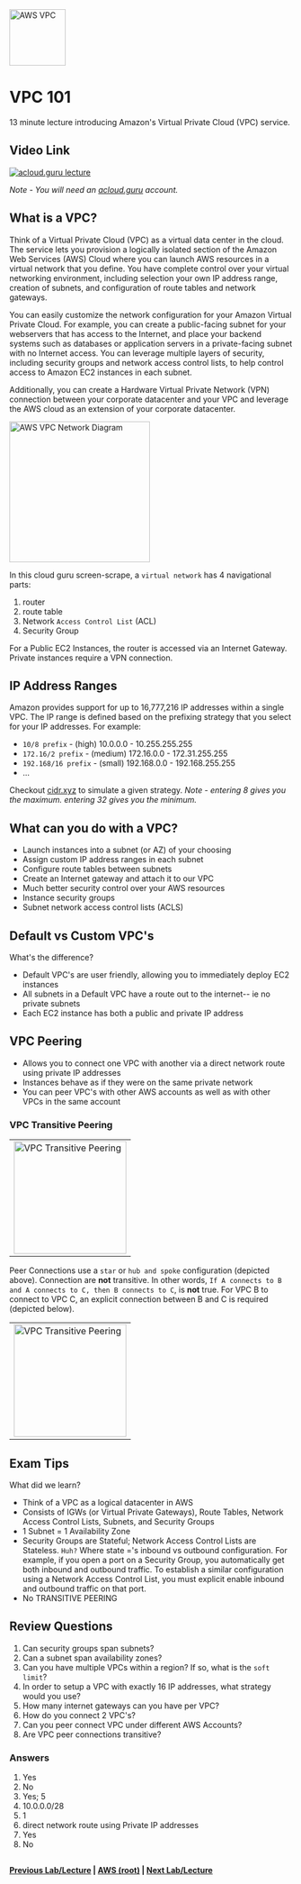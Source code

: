 <img src="https://i.imgur.com/4x1VSb6.png" height="100" title="AWS VPC" />


VPC 101
======

13 minute lecture introducing Amazon's Virtual Private Cloud (VPC) service.


## Video Link

[![acloud.guru lecture](https://i.imgur.com/huEPitU.png)](https://acloud.guru/course/aws-certified-solutions-architect-associate/learn/vpc/overview/watch)

*Note - You will need an [acloud.guru](acloud.guru) account.*


## What is a VPC?

Think of a Virtual Private Cloud (VPC) as a virtual data center in the cloud. The service lets you provision a 
logically isolated section of the Amazon Web Services (AWS) Cloud where you can launch AWS resources
in a virtual network that you define. You have complete control over your virtual networking environment, 
including selection your own IP address range, creation of subnets, and configuration of route tables and
network gateways.

You can easily customize the network configuration for your Amazon Virtual Private Cloud. For example, you can
create a public-facing subnet for your webservers that has access to the Internet, and place your backend 
systems such as databases or application servers in a private-facing subnet with no Internet access. You can
leverage multiple layers of security, including security groups and network access control lists, to help
control access to Amazon EC2 instances in each subnet.

Additionally, you can create a Hardware Virtual Private Network (VPN) connection between your corporate 
datacenter and your VPC and leverage the AWS cloud as an extension of your corporate datacenter.


<img src="https://i.imgur.com/OWC4mL8.png" height="250" title="AWS VPC Network Diagram" />

In this cloud guru screen-scrape, a `virtual network` has 4 navigational parts:  

1.  router
2.  route table
3.  Network `Access Control List` (ACL)
4.  Security Group

For a Public EC2 Instances, the router is accessed via an Internet Gateway. Private instances require a VPN 
connection.   


## IP Address Ranges

Amazon provides support for up to 16,777,216 IP addresses within a single VPC.  The IP range is defined based
on the prefixing strategy that you select for your IP addresses.  For example:

* `10/8 prefix` - (high) 10.0.0.0 - 10.255.255.255
* `172.16/2 prefix` - (medium) 172.16.0.0 - 172.31.255.255
* `192.168/16 prefix` - (small) 192.168.0.0 - 192.168.255.255
*  ...

Checkout [cidr.xyz](http://cidr.xyz/) to simulate a given strategy. _Note - entering 8 gives you the maximum. entering
32 gives you the minimum._


## What can you do with a VPC?

* Launch instances into a subnet (or AZ) of your choosing
* Assign custom IP address ranges in each subnet
* Configure route tables between subnets
* Create an Internet gateway and attach it to our VPC
* Much better security control over your AWS resources
* Instance security groups
* Subnet network access control lists (ACLS)


## Default vs Custom VPC's

What's the difference?

* Default VPC's are user friendly, allowing you to immediately deploy EC2 instances
* All subnets in a Default VPC have a route out to the internet-- ie no private subnets
* Each EC2 instance has both a public and private IP address


## VPC Peering

* Allows you to connect one VPC with another via a direct network route using private IP addresses
* Instances behave as if they were on the same private network
* You can peer VPC's with other AWS accounts as well as with other VPCs in the same account

### VPC Transitive Peering

<table>
<tr>
<td>
 <img src="https://i.imgur.com/yIq8mSn.png" height="200" title="VPC Transitive Peering" />
</td>
</tr>
</table>


Peer Connections use a `star` or `hub and spoke` configuration (depicted above). Connection are __not__ transitive. 
In other words, `If A connects to B and A connects to C, then B connects to C`, is __not__ true.  For VPC B to 
connect to VPC C, an explicit connection between B and C is required (depicted below).


<table>
<tr>
<td>
 <img src="https://i.imgur.com/yIq8mSn.png" height="200" title="VPC Transitive Peering" />
</td>
</tr>
</table>


## Exam Tips

What did we learn?

* Think of a VPC as a logical datacenter in AWS
* Consists of IGWs (or Virtual Private Gateways), Route Tables, Network Access Control Lists, Subnets,
  and Security Groups
* 1 Subnet = 1 Availability Zone
* Security Groups are Stateful; Network Access Control Lists are Stateless. `Huh?` Where state ='s 
  inbound vs outbound configuration. For example, if you open a port on a Security Group, you 
  automatically get both inbound and outbound traffic. To establish a similar configuration 
  using a Network Access Control List, you must explicit enable inbound and outbound 
  traffic on that port.
* No TRANSITIVE PEERING
    
    
## Review Questions

1.  Can security groups span subnets?
2.  Can a subnet span availability zones?    
3.  Can you have multiple VPCs within a region? If so, what is the `soft limit`?
4.  In order to setup a VPC with exactly 16 IP addresses, what strategy would you use?
5.  How many internet gateways can you have per VPC?
6.  How do you connect 2 VPC's?
7.  Can you peer connect VPC under different AWS Accounts?
8.  Are VPC peer connections transitive?

    
### Answers

1.  Yes
2.  No
3.  Yes; 5
4.  10.0.0.0/28
5.  1
6.  direct network route using Private IP addresses
7.  Yes
8.  No

## 

**[Previous Lab/Lecture](../databases/databases-exam-tips.md) | [AWS (root)](../readme.adoc) | [Next Lab/Lecture](vpc-101.md)**










